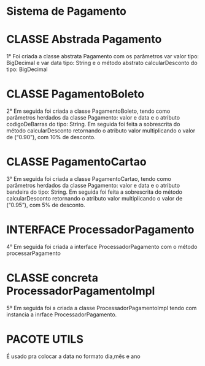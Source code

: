 

# Sistema de Pagamento 


# CLASSE Abstrada Pagamento

1° Foi criada a classe abstrata Pagamento com os parâmetros var valor tipo: BigDecimal e var data tipo:  String e o método abstrato calcularDesconto do tipo: BigDecimal


# CLASSE PagamentoBoleto
2° Em seguida foi criada a classe PagamentoBoleto, tendo como parâmetros herdados da classe Pagamento: valor e data e o atributo codigoDeBarras do tipo: String. Em seguida foi feita a sobrescrita do método calcularDesconto retornando o atributo valor multiplicando o valor de (“0.90”), com 10% de desconto.


# CLASSE PagamentoCartao
3° Em seguida foi criada a classe PagamentoCartao, tendo como parâmetros herdados da classe Pagamento: valor e data e o atributo bandeira do tipo: String. Em seguida foi feita a sobrescrita do método calcularDesconto retornando o atributo valor multiplicando o valor de (“0.95”), com 5% de desconto.


# INTERFACE ProcessadorPagamento
4° Em seguida foi criada a interface ProcessadorPagamento com o método processarPagamento 

# CLASSE concreta ProcessadorPagamentoImpl 
5º Em seguida foi a criada a classe ProcessadorPagamentoImpl tendo com instancia a inrface ProcessadorPagamento.

# PACOTE UTILS
É usado pra colocar a data no formato dia,mês e ano



